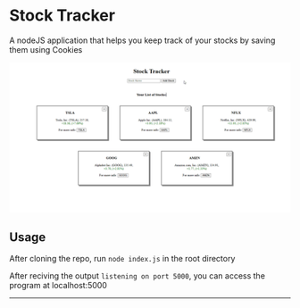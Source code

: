 # Stock Tracker
A nodeJS application that helps you keep track of your stocks by saving them using Cookies

<img src="public/media/overview.gif" width="750">

## Usage
After cloning the repo, run `node index.js` in the root directory

After reciving the output `listening on port 5000`, you can access the program at localhost:5000

---
